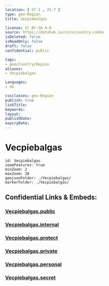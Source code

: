 ```yaml
---
location: [ 57.1 , 25.7 ] 
type: geo-Region
title: Vecpiebalgas

license: CC BY-SA 4.0
source: https://datahub.io/core/country-codes
isDeleted: false
isReadOnly: false
draft: false
confidential: public

tags:
- geo/Country/Region
aliases:
- Vecpiebalgas

Languages:
- de

cssclasses: geo-Region
publish: true
linkTitle: 
keywords: 
layout: 
publishDate: 
expiryDate: 
---
```


# Vecpiebalgas

```leaflet
id: Vecpiebalgas
zoomFeatures: true 
minZoom: 2 
maxZoom: 18
geojsonFolder: ./Vecpiebalgas/
markerFolder: ./Vecpiebalgas/
```


## Confidential Links & Embeds: 

### [Vecpiebalgas.public](/_public/\Earth\Continent\Europe\Europe~North\Latvia\CountiesVecpiebalgas.public.md) 

### [Vecpiebalgas.internal](/_internal/\Earth\Continent\Europe\Europe~North\Latvia\CountiesVecpiebalgas.internal.md) 

### [Vecpiebalgas.protect](/_protect/\Earth\Continent\Europe\Europe~North\Latvia\CountiesVecpiebalgas.protect.md) 

### [Vecpiebalgas.private](/_private/\Earth\Continent\Europe\Europe~North\Latvia\CountiesVecpiebalgas.private.md) 

### [Vecpiebalgas.personal](/_personal/\Earth\Continent\Europe\Europe~North\Latvia\CountiesVecpiebalgas.personal.md) 

### [Vecpiebalgas.secret](/_secret/\Earth\Continent\Europe\Europe~North\Latvia\CountiesVecpiebalgas.secret.md)

